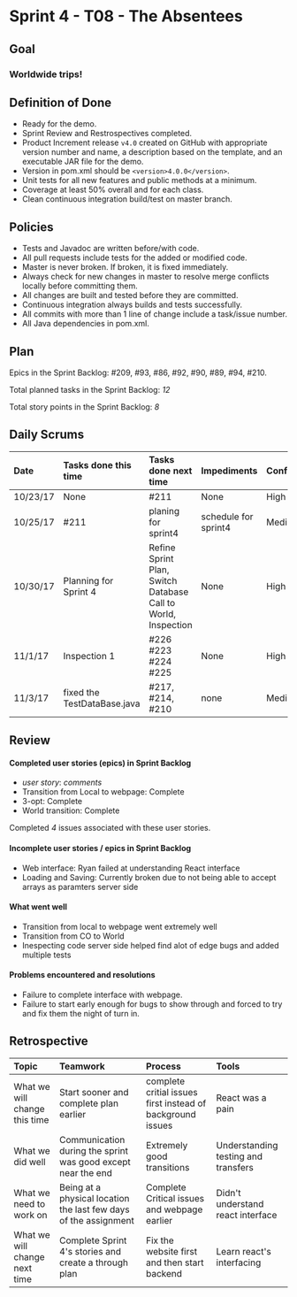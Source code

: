 # Sprint 4 - T08 - The Absentees

## Goal

### Worldwide trips!

## Definition of Done

* Ready for the demo.
* Sprint Review and Restrospectives completed.
* Product Increment release `v4.0` created on GitHub with appropriate version number and name, a description based on the template, and an executable JAR file for the demo.
* Version in pom.xml should be `<version>4.0.0</version>`.
* Unit tests for all new features and public methods at a minimum.
* Coverage at least 50% overall and for each class.
* Clean continuous integration build/test on master branch.

## Policies

* Tests and Javadoc are written before/with code.  
* All pull requests include tests for the added or modified code.
* Master is never broken.  If broken, it is fixed immediately.
* Always check for new changes in master to resolve merge conflicts locally before committing them.
* All changes are built and tested before they are committed.
* Continuous integration always builds and tests successfully.
* All commits with more than 1 line of change include a task/issue number.
* All Java dependencies in pom.xml.

## Plan 

Epics in the Sprint Backlog: #209, #93, #86, #92, #90, #89, #94, #210.  

Total planned tasks in the Sprint Backlog: *12* 

Total story points in the Sprint Backlog: *8*

## Daily Scrums

Date | Tasks done this time | Tasks done next time | Impediments | Confidence
:--- | :--- | :--- | :--- | :---
10/23/17 | None | #211 | None | High
 10/25/17 | #211 | planing for sprint4 | schedule for sprint4 | Medium
 10/30/17 | Planning for Sprint 4 | Refine Sprint Plan, Switch Database Call to World, Inspection | None | High
 11/1/17 | Inspection 1  | #226 #223 #224 #225 | None | High
 11/3/17 | fixed the TestDataBase.java | #217, #214, #210 | none| Medium
 

## Review

#### Completed user stories (epics) in Sprint Backlog 
* *user story*:  *comments*
* Transition from Local to webpage: Complete
* 3-opt: Complete
* World transition: Complete

Completed *4* issues associated with these user stories.

#### Incomplete user stories / epics in Sprint Backlog 
* Web interface: Ryan failed at understanding React interface
* Loading and Saving: Currently broken due to not being able to accept arrays as paramters server side

#### What went well
* Transition from local to webpage went extremely well
* Transition from CO to World 
* Inespecting code server side helped find alot of edge bugs and added multiple tests

#### Problems encountered and resolutions
* Failure to complete interface with webpage.
* Failure to start early enough for bugs to show through and forced to try and fix them the night of turn in.

## Retrospective

Topic | Teamwork | Process | Tools
:--- | :--- | :--- | :---
What we will change this time | Start sooner and complete plan earlier | complete critial issues first instead of background issues | React was a pain
What we did well | Communication during the sprint was good except near the end | Extremely good transitions | Understanding testing and transfers
What we need to work on | Being at a physical location the last few days of the assignment | Complete Critical issues and webpage earlier | Didn't understand react interface
What we will change next time | Complete Sprint 4's stories and create a through plan | Fix the website first and then start backend | Learn react's interfacing
